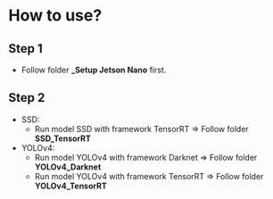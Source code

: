 # How to use?
## Step 1
- Follow folder **_Setup Jetson Nano** first.

## Step 2
- SSD:
  - Run model SSD with framework TensorRT => Follow folder **SSD_TensorRT**
- YOLOv4:
  - Run model YOLOv4 with framework Darknet => Follow folder **YOLOv4_Darknet**
  - Run model YOLOv4 with framework TensorRT => Follow folder **YOLOv4_TensorRT**

